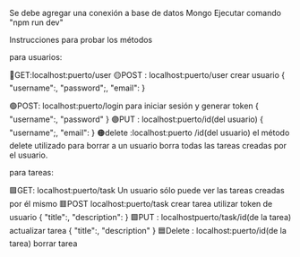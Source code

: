 Se debe agregar una conexión a base de datos Mongo
Ejecutar comando "npm run dev"

Instrucciones para probar los métodos

para usuarios:

🔴GET:localhost:puerto/user
🟡POST : localhost:puerto/user crear usuario 
{
    "username":,
    "password";,
    "email":
}

🟢POST: localhost:puerto/login para iniciar sesión y generar token
{
    "username":,
    "password"
}
🟣PUT : localhost:puerto/id(del usuario)
{
    "username";,
    "email":
}
🟠delete :localhost:puerto /id(del usuario) 
el método delete utilizado para borrar a un usuario borra todas las tareas creadas por el usuario.


para tareas:


🟪GET: localhost:puerto/task Un usuario sólo puede ver las tareas creadas por él mismo
 🟥POST localhost:puerto/task crear tarea utilizar token de usuario
 {
    "title":,
    "description":
 }
 🟩PUT : localhostpuerto/task/id(de la tarea) actualizar tarea
 {
    "title":,
    "description"
 }
 🟦Delete : localhost:puerto/id(de la tarea) borrar tarea



